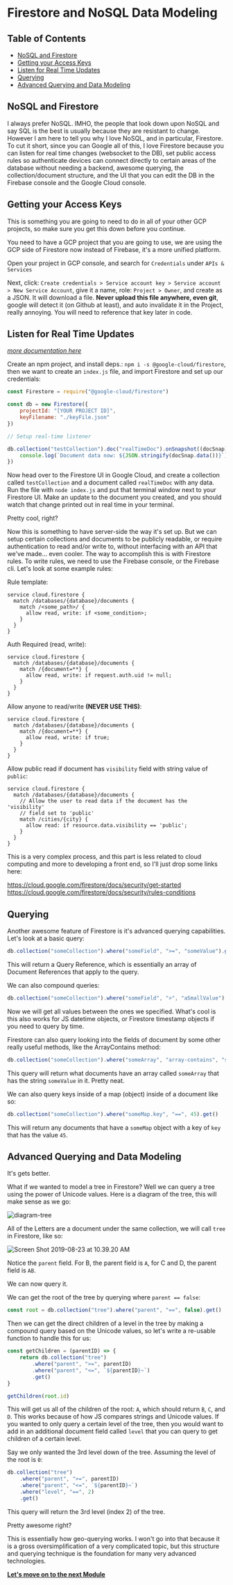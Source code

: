 # Firestore and NoSQL Data Modeling <!-- omit in toc -->

## Table of Contents <!-- omit in toc -->

- [NoSQL and Firestore](#nosql-and-firestore)
- [Getting your Access Keys](#getting-your-access-keys)
- [Listen for Real Time Updates](#listen-for-real-time-updates)
- [Querying](#querying)
- [Advanced Querying and Data Modeling](#advanced-querying-and-data-modeling)

## NoSQL and Firestore

I always prefer NoSQL. IMHO, the people that look down upon NoSQL and say SQL is the best is usually because they are resistant to change. However I am here to tell you why I love NoSQL, and in particular, Firestore. To cut it short, since you can Google all of this, I love Firestore because you can listen for real time changes (websocket to the DB), set public access rules so authenticate devices can connect directly to certain areas of the database without needing a backend, awesome querying, the collection/document structure, and the UI that you can edit the DB in the Firebase console and the Google Cloud console.

## Getting your Access Keys

This is something you are going to need to do in all of your other GCP projects, so make sure you get this down before you continue.

You need to have a GCP project that you are going to use, we are using the GCP side of Firestore now instead of Firebase, it's a more unified platform.

Open your project in GCP console, and search for `Credentials` under `APIs & Services`

Next, click: `Create credentials > Service account key > Service account > New Service Account`, give it a name, role: `Project > Owner`, and create as a JSON. It will download a file. **Never upload this file anywhere, even git**, google will detect it (on Github at least), and auto invalidate it in the Project, really annoying. You will need to reference that key later in code.

## Listen for Real Time Updates

_[more documentation here](https://cloud.google.com/nodejs/docs/reference/firestore/1.3.x)_

Create an npm project, and install deps.: `npm i -s @google-cloud/firestore`, then we want to create an `index.js` file, and import Firestore and set up our credentials:

```js
const Firestore = require("@google-cloud/firestore")

const db = new Firestore({
    projectId: "[YOUR PROJECT ID]",
    keyFilename: "./keyFile.json"
})

// Setup real-time listener

db.collection("testCollection").doc("realTimeDoc").onSnapshot((docSnap) => {
    console.log(`Document data now: ${JSON.stringify(docSnap.data())}`)
})
```

Now head over to the Firestore UI in Google Cloud, and create a collection called `testCollection` and a document called `realTimeDoc` with any data. Run the file with `node index.js` and put that terminal window next to your Firestore UI. Make an update to the document you created, and you should watch that change printed out in real time in your terminal.

Pretty cool, right?

Now this is something to have server-side the way it's set up. But we can setup certain collections and documents to be publicly readable, or require authentication to read and/or write to, without interfacing with an API that we've made... even cooler. The way to accomplish this is with Firestore rules. To write rules, we need to use the Firebase console, or the Firebase cli. Let's look at some example rules:

Rule template:
```
service cloud.firestore {
  match /databases/{database}/documents {
    match /<some_path>/ {
      allow read, write: if <some_condition>;
    }
  }
}
```

Auth Required (read, write):
```
service cloud.firestore {
  match /databases/{database}/documents {
    match /{document=**} {
      allow read, write: if request.auth.uid != null;
    }
  }
}
```

Allow anyone to read/write **(NEVER USE THIS)**:
```
service cloud.firestore {
  match /databases/{database}/documents {
    match /{document=**} {
      allow read, write: if true;
    }
  }
}
```

Allow public read if document has `visibility` field with string value of `public`:
```
service cloud.firestore {
  match /databases/{database}/documents {
    // Allow the user to read data if the document has the 'visibility'
    // field set to 'public'
    match /cities/{city} {
      allow read: if resource.data.visibility == 'public';
    }
  }
}
```

This is a very complex process, and this part is less related to cloud computing and more to developing a front end, so I'll just drop some links here:

https://cloud.google.com/firestore/docs/security/get-started
https://cloud.google.com/firestore/docs/security/rules-conditions

## Querying

Another awesome feature of Firestore is it's advanced querying capabilities. Let's look at a basic query:

```js
db.collection("someCollection").where("someField", ">=", "someValue").get()
```

This will return a Query Reference, which is essentially an array of Document References that apply to the query.

We can also compound queries:

```js
db.collection("someCollection").where("someField", ">", "aSmallValue").where("someField", "<", "aBigValue").get()
```

Now we will get all values between the ones we specified. What's cool is this also works for JS datetime objects, or Firestore timestamp objects if you need to query by time.

Firestore can also query looking into the fields of document by some other really useful methods, like the ArrayContains method:

```js
db.collection("someCollection").where("someArray", "array-contains", "someValue").get()
```

This query will return what documents have an array called `someArray` that has the string `someValue` in it. Pretty neat.

We can also query keys inside of a map (object) inside of a document like so:

```js
db.collection("someCollection").where("someMap.key", "==", 45).get()
```

This will return any documents that have a `someMap` object with a key of `key` that has the value `45`.

## Advanced Querying and Data Modeling

It's gets better.

What if we wanted to model a tree in Firestore? Well we can query a tree using the power of Unicode values. Here is a diagram of the tree, this will make sense as we go:

![diagram-tree](/assets/diagram-tree.png)

All of the Letters are a document under the same collection, we will call `tree` in Firestore, like so:

![Screen Shot 2019-08-23 at 10.39.20 AM](/assets/Screen%20Shot%202019-08-23%20at%2010.39.20%20AM.png)

Notice the `parent` field. For B, the parent field is `A`, for C and D, the parent field is `AB`.

We can now query it.

We can get the root of the tree by querying where `parent == false`:

```js
const root = db.collection("tree").where("parent", "==", false).get()
```

Then we can get the direct children of a level in the tree by making a compound query based on the Unicode values, so let's write a re-usable function to handle this for us:

```js
const getChildren = (parentID) => {
    return db.collection("tree")
        .where("parent", ">=", parentID)
        .where("parent", "<=", `${parentID}~`)
        .get()
}

getChildren(root.id)
```

This will get us all of the children of the root: `A`, which should return `B`, `C`, and `D`. This works because of how JS compares strings and Unicode values. If you wanted to only query a certain level of the tree, then you would want to add in an additional document field called `level` that you can query to get children of a certain level.

Say we only wanted the 3rd level down of the tree. Assuming the level of the root is `0`:

```js
db.collection("tree")
    .where("parent", ">=", parentID)
    .where("parent", "<=", `${parentID}~`)
    .where("level", "==", 2)
    .get()
```

This query will return the 3rd level (index 2) of the tree.

Pretty awesome right?

This is essentially how geo-querying works. I won't go into that because it is a gross oversimplification of a very complicated topic, but this structure and querying technique is the foundation for many very advanced technologies.

**[Let's move on to the next Module]()**
